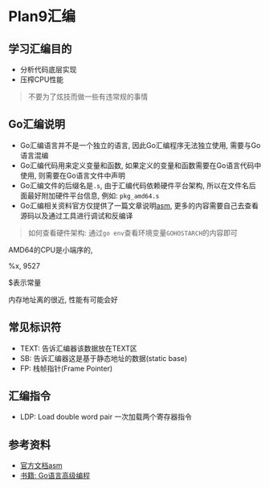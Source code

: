 # Plan9汇编

## 学习汇编目的

- 分析代码底层实现
- 压榨CPU性能

> 不要为了炫技而做一些有违常规的事情

## Go汇编说明

- Go汇编语言并不是一个独立的语言, 因此Go汇编程序无法独立使用, 需要与Go语言混编
- Go汇编代码用来定义变量和函数, 如果定义的变量和函数需要在Go语言代码中使用, 则需要在Go语言文件中声明
- Go汇编文件的后缀名是`.s`, 由于汇编代码依赖硬件平台架构, 所以在文件名后面最好附加硬件平台信息, 例如: `pkg_amd64.s`
- Go汇编相关资料官方仅提供了一篇文章说明[asm](https://golang.org/doc/asm), 更多的内容需要自己去查看源码以及通过工具进行调试和反编译

> 如何查看硬件架构: 通过`go env`查看环境变量`GOHOSTARCH`的内容即可 

AMD64的CPU是小端序的, 

%x, 9527

$表示常量

内存地址离的很近, 性能有可能会好

## 常见标识符

- TEXT: 告诉汇编器该数据放在TEXT区
- SB: 告诉汇编器这是基于静态地址的数据(static base)
- FP: 栈帧指针(Frame Pointer)

## 汇编指令

- LDP: Load double word pair 一次加载两个寄存器指令

## 参考资料

- [官方文档asm](https://golang.org/doc/asm)
- [书籍: Go语言高级编程](http://books.studygolang.com/advanced-go-programming-book/)
